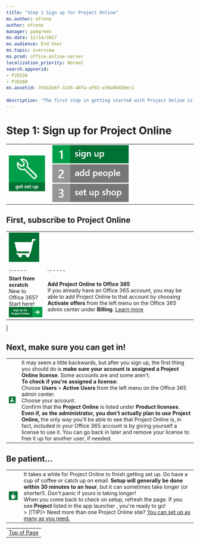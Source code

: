 ```yaml
---
title: "Step 1 Sign up for Project Online"
ms.author: efrene
author: efrene
manager: pamgreen
ms.date: 12/14/2017
ms.audience: End User
ms.topic: overview
ms.prod: office-online-server
localization_priority: Normal
search.appverid:
- PJO150
- PJO160
ms.assetid: 3fda2b6f-3145-46fa-af02-e39a00450ec1

description: "The first step in getting started with Project Online is to get signed up."
---
```


# Step 1: Sign up for Project Online

|||
|:-----|:-----|
|![Get set up](media/6b503a9c-4ef0-409b-ab56-09e804cfe0c3.png)           <br/> |![Step 1: Sign up for Project Online](media/c046855b-d454-4aeb-a5f8-333881ff11cc.png)          [![Step 2: Add people to Project Online](media/be1ca863-defe-4156-a5b1-68cea288476f.png)](step-2-add-people-to-project-online.md)          [![Step 3: Set up shop in Project Online](media/e27ceef5-1c39-43e4-92ac-300d58fb65c8.png)](step-3-set-up-shop-in-project-online.md) <br/> |
   
## First, subscribe to Project Online
<a name="__top"> </a>

|||
|:-----|:-----|
|![Sign up](media/094f4fe5-6b9c-41b7-8b5b-431c09684d05.png)           <br/> |
|||
|:-----|:-----|
|**Start from scratch** <br/> New to Office 365? Start here!  <br/> [![Sign up for Project Online](media/3c86592e-8704-4428-8b62-bf52c1dcfa03.png)](https://products.office.com/Project/project-online-portfolio-management)|**Add Project Online to Office 365** <br/> If you already have an Office 365 account, you may be able to add Project Online to that account by choosing **Activate offers** from the left menu on the Office 365 admin center under **Billing**. [Learn more](add-project-online-to-your-office-365-account.md) <br/> |
   
|
   
## Next, make sure you can get in!
<a name="__top"> </a>

|||
|:-----|:-----|
|![Add user](media/adf53af3-c248-4fd8-95fd-26c2a7cdb3e4.png)           <br/> | It may seem a little backwards, but after you sign up, the first thing you should do is **make sure your account is assigned a Project Online license**. Some accounts are and some aren't.  <br/> **To check if you're assigned a license:** <br/>  Choose **Users** \> **Active Users** from the left menu on the Office 365 admin center.  <br/>  Choose your account.  <br/>  Confirm that the **Project Online** is listed under **Product licenses**.  <br/> **Even if, as the administrator, you don't actually plan to use Project Online,** the only way you'll be able to see that Project Online is, in fact, included in your Office 365 account is by giving yourself a license to use it. You can go back in later and remove your license to free it up for another user, if needed.  <br/> |
   
## Be patient...
<a name="__top"> </a>

|||
|:-----|:-----|
|![Wait](media/f40769cb-3996-47ca-9cff-09edcde83171.png)           <br/> |It takes a while for Project Online to finish getting set up. Go have a cup of coffee or catch up on email. **Setup will generally be done within 30 minutes to an hour**, but it can sometimes take longer (or shorter!). Don't panic if yours is taking longer!  <br/> When you come back to check on setup, refresh the page. If you see **Project** listed in the app launcher , you're ready to go!  <br/> > [!TIP]>  Need more than one Project Online site? [You can set up as many as you need.](set-up-another-project-online-site.md)          |
   
||
|:-----|
|[Top of Page](step-1-sign-up-for-project-online.md#__top)|
   

